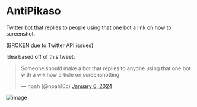 # AntiPikaso
Twitter bot that replies to people using that one bot a link on how to screenshot. 

(BROKEN due to Twitter API issues)

Idea based off of this tweet:

<blockquote class="twitter-tweet"><p lang="en" dir="ltr">Someone should make a bot that replies to anyone using that one bot with a wikihow article on screenshotting</p>&mdash; noah (@noah10c) <a href="https://twitter.com/noah10c/status/1743529284134703231?ref_src=twsrc%5Etfw">January 6, 2024</a></blockquote>

![image](https://github.com/reiyua/legendary-octo-garbanzo/assets/11124303/07b55341-7347-42e2-8ce7-12a80d4fd290)
